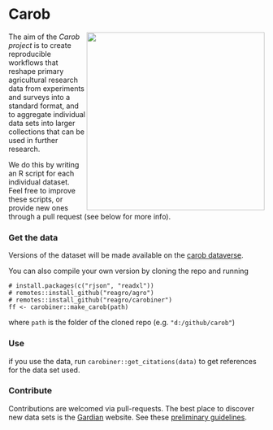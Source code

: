 # Carob

<img align="right" width="350" height="350" src="https://github.com/reagro/carob/raw/master/img/carob.png">

The aim of the *Carob project* is to create reproducible workflows that reshape primary agricultural research data from experiments and surveys into a standard format, and to aggregate individual data sets into larger collections that can be used in further research.

We do this by writing an R script for each individual dataset. Feel free to improve these scripts, or provide new ones through a pull request (see below for more info). 


### Get the data

Versions of the dataset will be made available on the [carob dataverse](https://dataverse.harvard.edu/dataverse/carob/).

You can also compile your own version by cloning the repo and running 

```
# install.packages(c("rjson", "readxl"))
# remotes::install_github("reagro/agro")
# remotes::install_github("reagro/carobiner")
ff <- carobiner::make_carob(path)
```

where `path` is the folder of the cloned repo (e.g. `"d:/github/carob"`)

### Use

if you use the data, run `carobiner::get_citations(data)` to get references for the data set used. 

### Contribute 

Contributions are welcomed via pull-requests. The best place to discover new data sets is the [Gardian](https://gardian.bigdata.cgiar.org/) website. See these [preliminary guidelines](https://github.com/reagro/carob/wiki/Guidelines).

